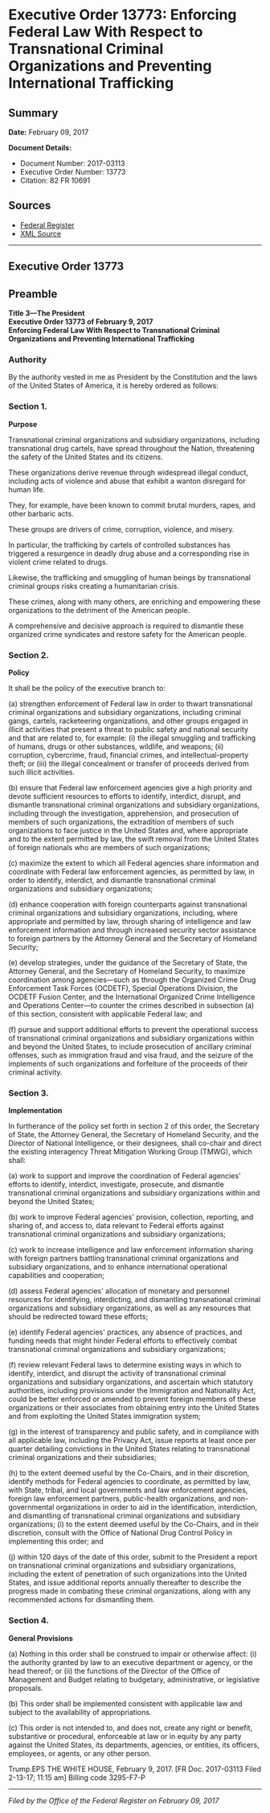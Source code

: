 # Executive Order 13773: Enforcing Federal Law With Respect to Transnational Criminal Organizations and Preventing International Trafficking

## Summary

**Date:** February 09, 2017

**Document Details:**
- Document Number: 2017-03113
- Executive Order Number: 13773
- Citation: 82 FR 10691

## Sources
- [Federal Register](https://www.federalregister.gov/documents/2017/02/14/2017-03113/enforcing-federal-law-with-respect-to-transnational-criminal-organizations-and-preventing)
- [XML Source](https://www.federalregister.gov/documents/full_text/xml/2017/02/14/2017-03113.xml)

---

## Executive Order 13773

## Preamble

**Title 3—The President**  
**Executive Order 13773 of February 9, 2017**  
**Enforcing Federal Law With Respect to Transnational Criminal Organizations and Preventing International Trafficking**

### Authority

By the authority vested in me as President by the Constitution and the laws of the United States of America, it is hereby ordered as follows:
### Section 1.

**Purpose**

Transnational criminal organizations and subsidiary organizations, including transnational drug cartels, have spread throughout the Nation, threatening the safety of the United States and its citizens.

These organizations derive revenue through widespread illegal conduct, including acts of violence and abuse that exhibit a wanton disregard for human life.

They, for example, have been known to commit brutal murders, rapes, and other barbaric acts.

These groups are drivers of crime, corruption, violence, and misery.

In particular, the trafficking by cartels of controlled substances has triggered a resurgence in deadly drug abuse and a corresponding rise in violent crime related to drugs.

Likewise, the trafficking and smuggling of human beings by transnational criminal groups risks creating a humanitarian crisis.

These crimes, along with many others, are enriching and empowering these organizations to the detriment of the American people.

A comprehensive and decisive approach is required to dismantle these organized crime syndicates and restore safety for the American people.
### Section 2.

**Policy**

It shall be the policy of the executive branch to:

(a) strengthen enforcement of Federal law in order to thwart transnational criminal organizations and subsidiary organizations, including criminal gangs, cartels, racketeering organizations, and other groups engaged in illicit activities that present a threat to public safety and national security and that are related to, for example:
    (i) the illegal smuggling and trafficking of humans, drugs or other substances, wildlife, and weapons;
    (ii) corruption, cybercrime, fraud, financial crimes, and intellectual-property theft; or
    (iii) the illegal concealment or transfer of proceeds derived from such illicit activities.

(b) ensure that Federal law enforcement agencies give a high priority and devote sufficient resources to efforts to identify, interdict, disrupt, and dismantle transnational criminal organizations and subsidiary organizations, including through the investigation, apprehension, and prosecution of members of such organizations, the extradition of members of such organizations to face justice in the United States and, where appropriate and to the extent permitted by law, the swift removal from the United States of foreign nationals who are members of such organizations;

(c) maximize the extent to which all Federal agencies share information and coordinate with Federal law enforcement agencies, as permitted by law, in order to identify, interdict, and dismantle transnational criminal organizations and subsidiary organizations;

(d) enhance cooperation with foreign counterparts against transnational criminal organizations and subsidiary organizations, including, where appropriate and permitted by law, through sharing of intelligence and law enforcement information and through increased security sector assistance to foreign partners by the Attorney General and the Secretary of Homeland Security;

(e) develop strategies, under the guidance of the Secretary of State, the Attorney General, and the Secretary of Homeland Security, to maximize coordination among agencies—such as through the Organized Crime Drug Enforcement Task Forces (OCDETF), Special Operations Division, the OCDETF Fusion Center, and the International Organized Crime Intelligence and Operations Center—to counter the crimes described in subsection (a) of this section, consistent with applicable Federal law; and

(f) pursue and support additional efforts to prevent the operational success of transnational criminal organizations and subsidiary organizations within and beyond the United States, to include prosecution of ancillary criminal offenses, such as immigration fraud and visa fraud, and the seizure of the implements of such organizations and forfeiture of the proceeds of their criminal activity.
### Section 3.

**Implementation**

In furtherance of the policy set forth in section 2 of this order, the Secretary of State, the Attorney General, the Secretary of Homeland Security, and the Director of National Intelligence, or their designees, shall co-chair and direct the existing interagency Threat Mitigation Working Group (TMWG), which shall:

(a) work to support and improve the coordination of Federal agencies' efforts to identify, interdict, investigate, prosecute, and dismantle transnational criminal organizations and subsidiary organizations within and beyond the United States;

(b) work to improve Federal agencies' provision, collection, reporting, and sharing of, and access to, data relevant to Federal efforts against transnational criminal organizations and subsidiary organizations;

(c) work to increase intelligence and law enforcement information sharing with foreign partners battling transnational criminal organizations and subsidiary organizations, and to enhance international operational capabilities and cooperation;

(d) assess Federal agencies' allocation of monetary and personnel resources for identifying, interdicting, and dismantling transnational criminal organizations and subsidiary organizations, as well as any resources that should be redirected toward these efforts;

(e) identify Federal agencies' practices, any absence of practices, and funding needs that might hinder Federal efforts to effectively combat transnational criminal organizations and subsidiary organizations;

(f) review relevant Federal laws to determine existing ways in which to identify, interdict, and disrupt the activity of transnational criminal organizations and subsidiary organizations, and ascertain which statutory authorities, including provisions under the Immigration and Nationality Act, could be better enforced or amended to prevent foreign members of these organizations or their associates from obtaining entry into the United States and from exploiting the United States immigration system;

(g) in the interest of transparency and public safety, and in compliance with all applicable law, including the Privacy Act, issue reports at least once per quarter detailing convictions in the United States relating to transnational criminal organizations and their subsidiaries;

(h) to the extent deemed useful by the Co-Chairs, and in their discretion, identify methods for Federal agencies to coordinate, as permitted by law, with State, tribal, and local governments and law enforcement agencies, foreign law enforcement partners, public-health organizations, and non-governmental organizations in order to aid in the identification, interdiction, 
and dismantling of transnational criminal organizations and subsidiary organizations;
    (i) to the extent deemed useful by the Co-Chairs, and in their discretion, consult with the Office of National Drug Control Policy in implementing this order; and

(j) within 120 days of the date of this order, submit to the President a report on transnational criminal organizations and subsidiary organizations, including the extent of penetration of such organizations into the United States, and issue additional reports annually thereafter to describe the progress made in combating these criminal organizations, along with any recommended actions for dismantling them.
### Section 4.

**General Provisions**

(a) Nothing in this order shall be construed to impair or otherwise affect:
    (i) the authority granted by law to an executive department or agency, or the head thereof; or
    (ii) the functions of the Director of the Office of Management and Budget relating to budgetary, administrative, or legislative proposals.

(b) This order shall be implemented consistent with applicable law and subject to the availability of appropriations.

(c) This order is not intended to, and does not, create any right or benefit, substantive or procedural, enforceable at law or in equity by any party against the United States, its departments, agencies, or entities, its officers, employees, or agents, or any other person.

Trump.EPS
THE WHITE HOUSE,
February 9, 2017.
[FR Doc. 2017-03113 
Filed 2-13-17; 11:15 am]
Billing code 3295-F7-P

---

*Filed by the Office of the Federal Register on February 09, 2017*
